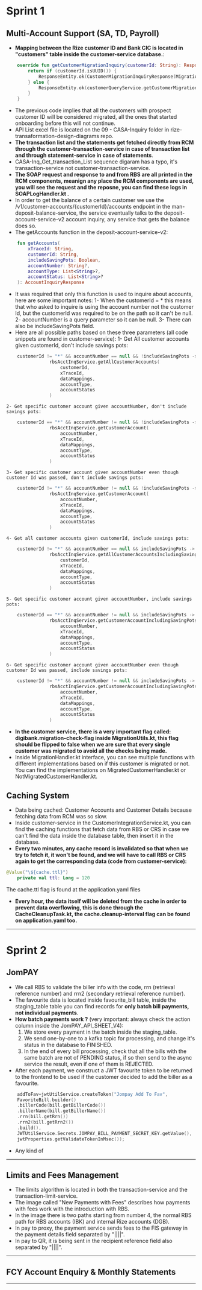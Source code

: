 # Sprint 1


## Multi-Account Support (SA, TD, Payroll)

- **Mapping between the Rize customer ID and Bank CIC is located in "customers" table inside the customer-service database.**:
```Kotlin
	override fun getCustomerMigrationInquiry(customerId: String): ResponseEntity<CustomerMigrationInquiryResponse> {
        return if (customerId.isUUID()) {
            ResponseEntity.ok(CustomerMigrationInquiryResponse(MigrationStatus.MIGRATED))
        } else {
            ResponseEntity.ok(customerQueryService.getCustomerMigrationInfo(customerId.toLongOrThrow()))
        }
    }
```
- The previous code implies that all the customers with prospect customer ID will be considered migrated, all the ones that started onboarding before this will not continue.
- API List excel file is located on the 09 - CASA-Inquiry folder in rize-transaformation-design-diagrams repo.
- **The transaction list and the statements get fetched directly from RCM through the customer-transaction-service in case of transaction list and through statement-service in case of statements**.
- CASA-Inq_Get_transaction_List sequence digaram has a typo, it's transaction-service not customer-transaction-service.
- **The SOAP request and response to and from RBS are all printed in the RCM components, meanign any place the RCM components are used, you will see the request and the reposne, you can find these logs in SOAPLogHandler.kt .**
- In order to get the balance of a certain customer we use the /v1/customer-accounts/{customerId}/accounts endpoint in the man-deposit-balance-service, the service eventually talks to the deposit-account-service-v2 account inquiry, any service that gets the balance does so.
- The getAccounts function  in the deposit-account-service-v2:
```Kotlin
    fun getAccounts(
        xTraceId: String,
        customerId: String,
        includeSavingPots: Boolean,
        accountNumber: String?,
        accountType: List<String>?,
        accountStatus: List<String>?
    ): AccountInquiryResponse 
```
- It was required that only this function is used to inquire about accounts, here are some important notes:
  1- When the customerId = * this means that who asked to inquire is using the account number not the customer Id, but the customerId was required to be on the path so it can't be null.
  2- accountNumber is a query parameter so it can be null.
  3- There can also be includeSavingPots field.
- Here are all possible paths based on these three parameters (all code snippets are found in customer-service):
    1- Get All customer accounts given customerId, don't include savings pots:
```Kotlin
    customerId != "*" && accountNumber == null && !includeSavingPots ->
                rbsAcctInqService.getAllCustomerAccounts(
                    customerId,
                    xTraceId,
                    dataMappings,
                    accountType,
                    accountStatus
                ) 
```
    2- Get specific customer account given accountNumber, don't include savings pots:
```Kotlin
    customerId == "*" && accountNumber != null && !includeSavingPots ->
                rbsAcctInqService.getCustomerAccount(
                    accountNumber,
                    xTraceId,
                    dataMappings,
                    accountType,
                    accountStatus
                )
```
    3- Get specific customer account given accountNumber even though customer Id was passed, don't include savings pots:
```Kotlin
    customerId != "*" && accountNumber != null && !includeSavingPots ->
                rbsAcctInqService.getCustomerAccount(
                    accountNumber,
                    xTraceId,
                    dataMappings,
                    accountType,
                    accountStatus
                )
```
    4- Get all customer accounts given customerId, include savings pots:
```Kotlin
    customerId != "*" && accountNumber == null && includeSavingPots ->
                rbsAcctInqService.getAllCustomerAccountsIncludingSavingPots(
                    customerId,
                    xTraceId,
                    dataMappings,
                    accountType,
                    accountStatus
                )   
```
    5- Get specific customer account given accountNumber, include savings pots:
```Kotlin
    customerId == "*" && accountNumber != null && includeSavingPots ->
                rbsAcctInqService.getCustomerAccountIncludingSavingPots(
                    accountNumber,
                    xTraceId,
                    dataMappings,
                    accountType,
                    accountStatus
                )
```
    6- Get specific customer account given accountNumber even though customer Id was passed, include savings pots:
```Kotlin
    customerId != "*" && accountNumber != null && includeSavingPots ->
                rbsAcctInqService.getCustomerAccountIncludingSavingPots(
                    accountNumber,
                    xTraceId,
                    dataMappings,
                    accountType,
                    accountStatus
                )
```
- **In the customer service, there is a very important flag called: digibank.migration-check-flag inside MigrationUtils.kt, this flag should be flipped to false when we are sure that every single customer was migrated to avoid all the checks being made.**
- Inside MigrationHandler.kt interface, you can see multiple functions with different implementations based on if this customer is migrated or not. You can find the implementations on MigratedCustomerHandler.kt or NotMigratedCustomerHandler.kt.

## Caching System
- Data being cached: Customer Accounts and Customer Details because fetching data from RCM was so slow.
- Inside customer-service in the CustomerIntegrationService.kt, you can find the caching functions that fetch data from RBS or CRS in case we can't find the data inside the database table, then insert it in the database.
- **Every two minutes, any cache record is invalidated so that when we try to fetch it, it won't be found, and we will have to call RBS or CRS again to get the corresponding data (code from customer-service):**
```Kotlin
@Value("\${cache.ttl}")
    private val ttl: Long = 120
```
The cache.ttl flag is found at the application.yaml files
- **Every hour, the data itself will be deleted from the cache in order to prevent data overflowing, this is done through the CacheCleanupTask.kt, the cache.cleanup-interval flag can be found on application.yaml too.**
-----------------------------------------------------------------------------------------------------------------------------------------------------
# Sprint 2
## JomPAY
- We call RBS to validate the biller info with the code, rrn (retrieval reference number) and rrn2 (secondary retrieval reference number).
- The favourite data is located inside favourite_bill table, inside the staging_table table you can find records for **only batch bill payments, not individual payments**.
- **How batch payments work ?** (very important: always check the action column inside the JomPAY_API_SHEET_V4):
  1. We store every payment in the batch inside the staging_table.
  2. We send one-by-one to a kafka topic for processing, and change it's status in the database to FINISHED.
  3. In the end of every bill processing, check that all the bills with the same batch are not of PENDING status, if so then send to the async service the result, even if one of them is REJECTED.
- After each payment, we construct a JWT favourite token to be returned to the frontend to be used if the customer decided to add the biller as a favourite.
```Kotlin
    addToFav=jwtUtilService.createToken("Jompay Add To Fav",
    FavoriteBill.builder()
    .billerCode(bill.getBillerCode())
    .billerName(bill.getBillerName())
    .rrn(bill.getRrn())
    .rrn2(bill.getRrn2())
    .build(),
    JWTUtilService.Secrets.JOMPAY_BILL_PAYMENT_SECRET_KEY.getValue(),
    jwtProperties.getValidateTokenInMsec());
```
- Any kind of 

-----------------------------------------------------------------------------------------------------------------------------------------------------
## Limits and Fees Management
- The limits algorithm is located in both the transaction-service and the transaction-limit-service.
- The image called "New Payments with Fees" describes how payments with fees work with the introduction with RBS.
- In the image there is two paths starting from number 4, the normal RBS path for RBS accounts (IBK) and internal Rize accounts (DGB).
- In pay to proxy, the payment service sends fees to the FIS gateway in the payment details field separated by "||||".
- In pay to QR, it is being sent in the recipient reference field also separated by "||||".
-----------------------------------------------------------------------------------------------------------------------------------------------------
## FCY Account Enquiry & Monthly Statements


-----------------------------------------------------------------------------------------------------------------------------------------------------
